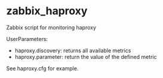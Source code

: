 zabbix_haproxy
==============

Zabbix script for monitoring haproxy

UserParameters:

* haproxy.discovery: returns all available metrics
* haproxy.parameter: return the value of the defined metric

See haproxy.cfg for example.
